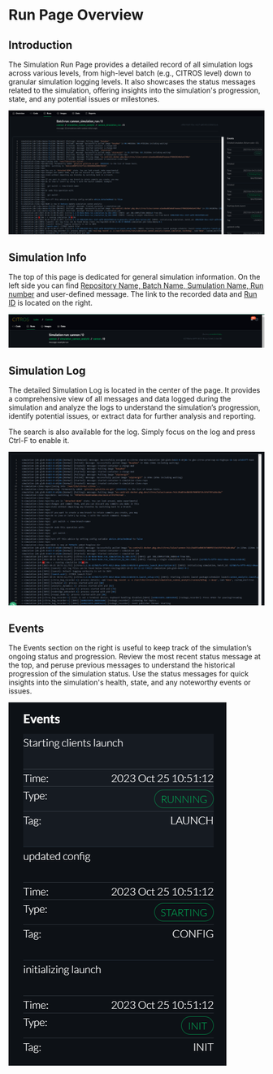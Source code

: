 <!-- # Batch Run
## Introduction

## Batch Runs Table
//explanations about it
### Run ID
### Last Message
### ...

## Batch Runs Details
//explanations about it
### Run Name
### Status
### ...


## Available actions
### search run
...
###
-->

# Run Page Overview

## Introduction
The Simulation Run Page provides a detailed record of all simulation logs across various levels, from high-level batch (e.g., CITROS level) down to granular simulation logging levels. It also showcases the status messages related to the simulation, offering insights into the simulation's progression, state, and any potential issues or milestones.

![png](img/run0.png "Run page")

## Simulation Info

The top of this page is dedicated for general simulation information. On the left side you can find [Repository Name, Batch Name, Sumulation Name, Run number](https://citros.io/doc/docs/simulations/sim_overview) and user-defined message. The link to the recorded data and [Run ID](https://citros.io/doc/docs/simulations/sim_overview) is located on the right.

![png](img/run1.png "Simulation Info")

## Simulation Log

The detailed Simulation Log is located in the center of the page. It provides a comprehensive view of all messages and data logged during the simulation and analyze the logs to understand the simulation’s progression, identify potential issues, or extract data for further analysis and reporting.

The search is also available for the log. Simply focus on the log and press Ctrl-F to enable it.

![png](img/run2.png "Simulation Log")

## Events

The Events section on the right is useful to keep track of the simulation’s ongoing status and progression. 
Review the most recent status message at the top, and peruse previous messages to understand the historical progression of the simulation status. Use the status messages for quick insights into the simulation's health, state, and any noteworthy events or issues.

![png](img/run3.png "Events")